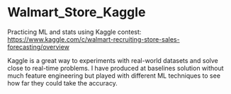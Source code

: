 # Walmart_Store_Kaggle
Practicing ML and stats using Kaggle contest: https://www.kaggle.com/c/walmart-recruiting-store-sales-forecasting/overview

Kaggle is a great way to experiments with real-world datasets and solve close to real-time problems. I have produced at baselines solution without much feature engineering but played with different ML techniques to see how far they could take the accuracy.



